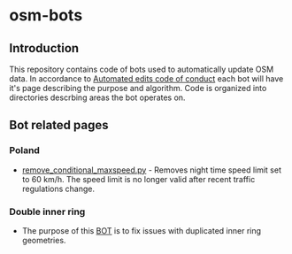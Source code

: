 # osm-bots
## Introduction
This repository contains code of bots used to automatically update OSM data.
In accordance to [Automated edits code of conduct](https://wiki.openstreetmap.org/wiki/Automated_Edits_code_of_conduct) each bot will have it's page describing the purpose and algorithm.
Code is organized into directories descrbing areas the bot operates on.

## Bot related pages
### Poland
* [remove_conditional_maxspeed.py](https://wiki.openstreetmap.org/wiki/Automated_edits/TTmechanicalupdates/Remove_night_time_conditional_speed_restriction_in_urban_areas_in_Poland) - Removes night time speed limit set to 60 km/h. The speed limit is no longer valid after recent traffic regulations change.

### Double inner ring
* The purpose of this [BOT](bot-double-inner-ring/README.md) is to fix issues with duplicated inner ring geometries.
